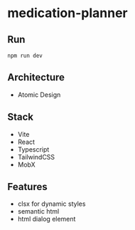 # medication-planner

## Run
```npm run dev```

## Architecture
- Atomic Design

## Stack
- Vite
- React
- Typescript
- TailwindCSS
- MobX

## Features
- clsx for dynamic styles
- semantic html
- html dialog element
